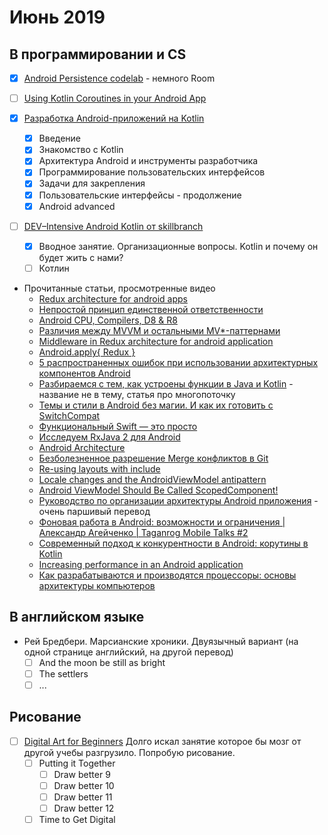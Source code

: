# Июнь 2019
## В программировании и CS
 - [x] [Android Persistence codelab](https://codelabs.developers.google.com/codelabs/android-persistence/#0) - немного Room
 - [ ] [Using Kotlin Coroutines in your Android App](https://codelabs.developers.google.com/codelabs/kotlin-coroutines/index.html#0)

- [x] [Разработка Android-приложений на Kotlin](https://stepik.org/course/4792/syllabus)
  - [x] Введение
  - [x] Знакомство с Kotlin
  - [x] Архитектура Android и инструменты разработчика
  - [x] Программирование пользовательских интерфейсов
  - [x] Задачи для закрепления
  - [x] Пользовательские интерфейсы - продолжение
  - [x] Android advanced

 - [ ] [DEV–Intensive Android Kotlin от skillbranch](https://skill-branch.ru/dev-intensive-2019)
    - [x] Вводное занятие. Организационные вопросы. Kotlin и почему он будет жить с нами? 
    - [ ] Котлин

 - Прочитанные статьи, просмотренные видео
   - [Redux architecture for android apps](https://jayrambhia.com/blog/android-redux-intro)
   - [Непростой принцип единственной ответственности](https://habr.com/ru/post/449586/)
   - [Android CPU, Compilers, D8 & R8](https://proandroiddev.com/android-cpu-compilers-d8-r8-a3aa2bfbc109)
   - [Различия между MVVM и остальными MV*-паттернами](https://habr.com/ru/company/mobileup/blog/313538/)
   - [Middleware in Redux architecture for android application](https://jayrambhia.com/blog/android-redux-middleware)
   - [Android.apply{ Redux }](https://medium.com/@edward.francesco.cool/android-apply-redux-2ad0f7355e0)
   - [5 распространенных ошибок при использовании архитектурных компонентов Android](https://habr.com/ru/post/454424/)
   - [Разбираемся с тем, как устроены функции в Java и Kotlin](https://proglib.io/p/kotlin-java-tips/) - название не в тему, статья про многопоточку
   - [Темы и стили в Android без магии. И как их готовить с SwitchCompat](https://habr.com/ru/post/456178/)
   - [Функциональный Swift — это просто](https://habr.com/ru/company/redmadrobot/blog/455359/)
   - [Исследуем RxJava 2 для Android](https://habr.com/ru/company/badoo/blog/328434/)
   - [Android Architecture](https://hackmd.io/@4F6roGkFSHeYx4R4sBs7ew/BJg82eA7N?type=view)
   - [Безболезненное разрешение Merge конфликтов в Git](https://habr.com/ru/post/323234/)
   - [Re-using layouts with include](https://developer.android.com/training/improving-layouts/reusing-layouts)
   - [Locale changes and the AndroidViewModel antipattern](https://medium.com/androiddevelopers/locale-changes-and-the-androidviewmodel-antipattern-84eb677660d9)
   - [Android ViewModel Should Be Called ScopedComponent!](https://medium.com/@mattcarroll/android-viewmodel-should-be-called-scopedcomponent-ffcafdbd7a98)
   - [Руководство по организации архитектуры Android приложения](https://habr.com/ru/post/456256/) - очень паршивый перевод
   - [Фоновая работа в Android: возможности и ограничения | Александр Агейченко | Taganrog Mobile Talks #2](https://www.youtube.com/watch?v=d91FOmadOq8)
   - [Современный подход к конкурентности в Android: корутины в Kotlin](https://habr.com/ru/company/piter/blog/457224/)
   - [Increasing performance in an Android application](https://heartbeat.fritz.ai/increasing-performance-in-an-android-application-1086640aeef)
   - [Как разрабатываются и производятся процессоры: основы архитектуры компьютеров](https://habr.com/ru/post/456922/)

## В английском языке
- Рей Бредбери. Марсианские хроники. Двуязычный вариант (на одной странице английский, на другой перевод)
  - [ ] And the moon be still as bright
  - [ ] The settlers
  - [ ] ...

## Рисование
- [ ] [Digital Art for Beginners](https://www.udemy.com/digital-art-101-from-beginner-to-pro) Долго искал занятие которое бы мозг от другой учебы разгрузило. Попробую рисование.
  - [ ] Putting it Together
    - [ ] Draw better 9
    - [ ] Draw better 10
    - [ ] Draw better 11
    - [ ] Draw better 12
  - [ ] Time to Get Digital
